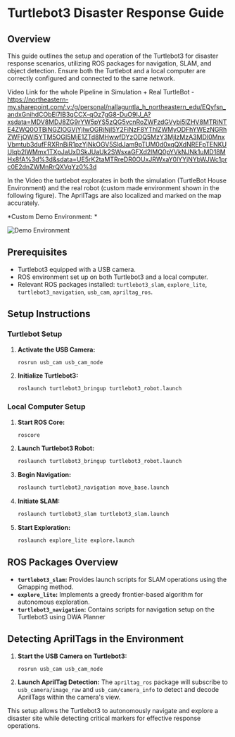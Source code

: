 # Turtlebot3 Disaster Response Guide

## Overview

This guide outlines the setup and operation of the Turtlebot3 for disaster response scenarios, utilizing ROS packages for navigation, SLAM, and object detection. Ensure both the Turtlebot and a local computer are correctly configured and connected to the same network.

Video Link for the whole Pipeline in Simulation + Real TurtleBot - 
https://northeastern-my.sharepoint.com/:v:/g/personal/nallaguntla_h_northeastern_edu/EQyfsn_andxGnihdCObEl7IB3qCCX-qOz7gG8-DuO9IJ_A?xsdata=MDV8MDJ8ZG9rYW5pYS5zQG5vcnRoZWFzdGVybi5lZHV8MTRiNTE4ZWQ0OTBiNGZlOGVjYjIwOGRjNjI5Y2FiNzF8YThlZWMyODFhYWEzNGRhZWFjOWI5YTM5OGI5MjE1ZTd8MHwwfDYzODQ5MzY3MjIzMzA3MDI0MnxVbmtub3dufFRXRnBiR1pzYjNkOGV5SldJam9pTUM0d0xqQXdNREFpTENKUUlqb2lWMmx1TXpJaUxDSkJUaUk2SWsxaGFXd2lMQ0pYVkNJNk1uMD18MHx8fA%3d%3d&sdata=UE5rK2taMTRreDR0OUxJRWxaY0lYYjNYbWJWc1prc0E2dnZWMnRrQXVqYz0%3d

In the Video the turtlebot explorates in both the simulation (TurtleBot House Environment) and the real robot (custom made environment shown in the following figure). The AprilTags are also localized and marked on the map accurately.

*Custom Demo Environment: *
   
![Demo Environment](https://github.com/Srijan221/EECE5550_Final_Project/assets/69648635/bc8500b7-c6bb-4aff-bbe2-c802f22933d0)


## Prerequisites

- Turtlebot3 equipped with a USB camera.
- ROS environment set up on both Turtlebot3 and a local computer.
- Relevant ROS packages installed: `turtlebot3_slam`, `explore_lite`, `turtlebot3_navigation`, `usb_cam`, `apriltag_ros`.

## Setup Instructions

### Turtlebot Setup

1. **Activate the USB Camera:**
   ```bash
   rosrun usb_cam usb_cam_node
   ```

2. **Initialize Turtlebot3:**
   ```bash
   roslaunch turtlebot3_bringup turtlebot3_robot.launch
   ```

### Local Computer Setup

1. **Start ROS Core:**
   ```bash
   roscore
   ```

2. **Launch Turtlebot3 Robot:**
   ```bash
   roslaunch turtlebot3_bringup turtlebot3_robot.launch
   ```

3. **Begin Navigation:**
   ```bash
   roslaunch turtlebot3_navigation move_base.launch
   ```

4. **Initiate SLAM:**
   ```bash
   roslaunch turtlebot3_slam turtlebot3_slam.launch
   ```

5. **Start Exploration:**
   ```bash
   roslaunch explore_lite explore.launch
   ```

## ROS Packages Overview

- **`turtlebot3_slam`:** Provides launch scripts for SLAM operations using the Gmapping method.
- **`explore_lite`:** Implements a greedy frontier-based algorithm for autonomous exploration.
- **`turtlebot3_navigation`:** Contains scripts for navigation setup on the Turtlebot3 using DWA Planner

## Detecting AprilTags in the Environment

1. **Start the USB Camera on Turtlebot3:**
   ```bash
   rosrun usb_cam usb_cam_node
   ```

2. **Launch AprilTag Detection:**
   The `apriltag_ros` package will subscribe to `usb_camera/image_raw` and `usb_cam/camera_info` to detect and decode AprilTags within the camera's view.

This setup allows the Turtlebot3 to autonomously navigate and explore a disaster site while detecting critical markers for effective response operations.


